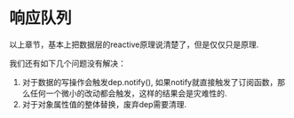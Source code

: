 # 响应队列

以上章节，基本上把数据层的reactive原理说清楚了，但是仅仅只是原理.

我们还有如下几个问题没有解决：
1. 对于数据的写操作会触发dep.notify(), 如果notify就直接触发了订阅函数，那么任何一个微小的改动都会触发，这样的结果会是灾难性的.
2. 对于对象属性值的整体替换，废弃dep需要清理. 